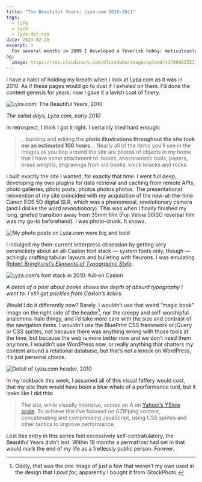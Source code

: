 ```yaml
---
title: "The Beautiful Years: Lyza.com 2010-2011"
tags:
  - life
  - tech
  - lyza-dot-com
date: 2024-02-28
excerpt: >
  For several months in 2009 I developed a feverish hobby: meticulously crafting a visual design for Lyza.com down to the last pixel. Then I applied that lush coat of glamor to my existing content. I call these the Beautiful Years.
og:
  image: https://res.cloudinary.com/dfsssdwbu/image/upload/v1708965553/beautiful-years_vhks6s.png
---
```


I have a habit of holding my breath when I look at Lyza.com as it was in 2010. As if these pages would go to dust if I exhaled on them. I'd done the content genesis for years; now I gave it a lavish coat of finery.

![Lyza.com: The Beautiful Years, 2010](https://res.cloudinary.com/dfsssdwbu/image/upload/c_fit,w_1200,q_100/v1708965553/beautiful-years_vhks6s.png)

_The salad days, Lyza.com, early 2010_

In retrospect, I think I got it right. I certainly tried hard enough:

> ...building and editing the **photo illustrations throughout the site took me an estimated 100 hours**...
> Nearly all of the items you’ll see in the images as you bop around the site are photos of objects in my home that I have some attachment to: books, anachronistic tools, papers, brass weights, engravings from old books, knick knacks and rocks.

I built exactly the site I wanted, for exactly that time. I went full deep, developing my own plugins for data retrieval and caching from remote APIs; photo galleries, photo posts, photos photos photos. The presentational reinvention of my site coincided with my acquisition of the new-at-the-time Canon EOS 5D digital SLR, which was a phenomenal, revolutionary camera (and I dislike the word _revolutionary_). This was when I finally finished my long, griefed transition away from 35mm film (Fuji Velvia 50ISO reversal film was my go-to beforehand). I was photo-drunk. It shows.

![My photo posts on Lyza.com were big and bold](https://res.cloudinary.com/dfsssdwbu/image/upload/c_fit,w_1200,q_100/v1708965627/image_hoikzx.png)

I indulged my then-current letterpress obsession by getting very persnickety about an all-Caslon font stack — system fonts only, though — achingly crafting tabular layouts and bulleting with fleurons. I was emulating [Robert Bringhurst’s _Elements of Typographic Style_](https://en.wikipedia.org/wiki/The_Elements_of_Typographic_Style).

![Lyza.com’s font stack in 2010: full-on Caslon](https://res.cloudinary.com/dfsssdwbu/image/upload/c_fit,w_1200,q_100/v1708965715/image_4_jnzqnh.png)

_A detail of a post about books shows the depth of absurd typography I went to. I still get prickles from Caslon’s italics._

Would I do it differently now? Barely. I wouldn’t use that weird “magic book” image on the right side of the header[^1], nor the creepy and self-worshipful analemma-halo thingy, and I’d take more care with the size and contrast of the navigation items. I wouldn’t use the BluePrint CSS framework or jQuery or CSS sprites, not because there was anything wrong with those tools at the time, but because the web is more better now and we don’t need them anymore. I wouldn’t use WordPress now, or really anything that shatters my content around a relational database, but that’s not a knock on WordPress, it’s just personal choice.

![Detail of Lyza.com header, 2010](https://res.cloudinary.com/dfsssdwbu/image/upload/c_fit,w_1200,q_100/v1708965872/image_3_x5pcbq.png)

In my lookback this week, I assumed all of this visual faffery would cost, that my site then would have been a blue whale of a performance turd, but it looks like I did this:

> The site, while visually intensive, scores an A on [Yahoo!’s YSlow scale](https://web.archive.org/web/20100612132831/http://developer.yahoo.com/performance/rules.html). To achieve this I’ve focused on GZIPping content, concatenating and compressing JavaScript, using CSS sprites and other tactics to improve performance.

Lest this entry in this series feel excessively self-contratulatory, the Beautiful Years didn’t last. Within 18 months a permafrost had set in that would mark the end of my life as a fretlessly public person. Forever.

[^1]: Oddly, that was the one image of just a few that weren't my own used in the design that I _paid for_; apparently I bought it from iStockPhoto.
